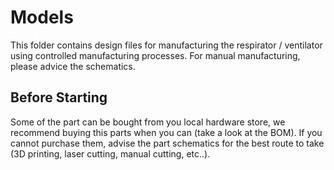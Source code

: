# Models

This folder contains design files for manufacturing the respirator / ventilator using controlled manufacturing processes. For manual manufacturing, please advice the schematics.

## Before Starting
Some of the part can be bought from you local hardware store, we recommend buying this parts when you can (take a look at the BOM). If you cannot purchase them, advise the part schematics for the best route to take (3D printing, laser cutting, manual cutting, etc..).